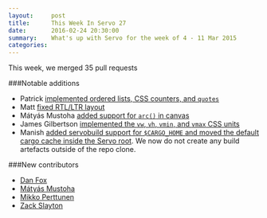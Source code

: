 ```yaml
---
layout:     post
title:      This Week In Servo 27
date:       2016-02-24 20:30:00
summary:    What's up with Servo for the week of 4 - 11 Mar 2015
categories:
---
```


This week, we merged 35 pull requests

###Notable additions
 - Patrick [implemented ordered lists, CSS counters, and `quotes`](https://github.com/servo/servo/pull/5160)
 - Matt [fixed RTL/LTR layout](https://github.com/servo/servo/pull/5143)
 - Mátyás Mustoha [added support for `arc()` in canvas](https://github.com/servo/servo/pull/5185)
 - James Gilbertson [implemented the `vw`, `vh`, `vmin`, and `vmax` CSS units](https://github.com/servo/servo/pull/5154)
 - Manish [added servobuild support for `$CARGO_HOME` and moved the default cargo cache inside the Servo root](https://github.com/servo/servo/pull/5168). We now do not create any build artefacts outside of the repo clone.

###New contributors

 - [Dan Fox](https://github.com/iamdanfox)
 - [Mátyás Mustoha](https://github.com/mmatyas)
 - [Mikko Perttunen](https://github.com/cyndis)
 - [Zack Slayton](https://github.com/zslayton)
